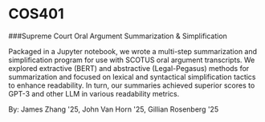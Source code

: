 # COS401
###Supreme Court Oral Argument Summarization & Simplification

Packaged in a Jupyter notebook, we wrote a multi-step summarization and simplification program for use with SCOTUS oral argument transcripts. We explored extractive (BERT) and abstractive (Legal-Pegasus) methods for summarization and focused on lexical and syntactical simplification tactics to enhance readability. In turn, our summaries achieved superior scores to GPT-3 and other LLM in various readability metrics.

By: James Zhang '25, John Van Horn '25, Gillian Rosenberg '25
